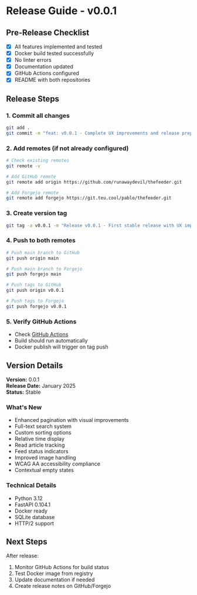 # Release Guide - v0.0.1

## Pre-Release Checklist

- [x] All features implemented and tested
- [x] Docker build tested successfully
- [x] No linter errors
- [x] Documentation updated
- [x] GitHub Actions configured
- [x] README with both repositories

## Release Steps

### 1. Commit all changes
```bash
git add .
git commit -m "feat: v0.0.1 - Complete UX improvements and release preparation"
```

### 2. Add remotes (if not already configured)
```bash
# Check existing remotes
git remote -v

# Add GitHub remote
git remote add origin https://github.com/runawaydevil/thefeeder.git

# Add Forgejo remote
git remote add forgejo https://git.teu.cool/pablo/thefeeder.git
```

### 3. Create version tag
```bash
git tag -a v0.0.1 -m "Release v0.0.1 - First stable release with UX improvements"
```

### 4. Push to both remotes
```bash
# Push main branch to GitHub
git push origin main

# Push main branch to Forgejo
git push forgejo main

# Push tags to GitHub
git push origin v0.0.1

# Push tags to Forgejo
git push forgejo v0.0.1
```

### 5. Verify GitHub Actions
- Check [GitHub Actions](https://github.com/runawaydevil/thefeeder/actions)
- Build should run automatically
- Docker publish will trigger on tag push

## Version Details

**Version:** 0.0.1  
**Release Date:** January 2025  
**Status:** Stable  

### What's New
- Enhanced pagination with visual improvements
- Full-text search system
- Custom sorting options
- Relative time display
- Read article tracking
- Feed status indicators
- Improved image handling
- WCAG AA accessibility compliance
- Contextual empty states

### Technical Details
- Python 3.12
- FastAPI 0.104.1
- Docker ready
- SQLite database
- HTTP/2 support

## Next Steps

After release:
1. Monitor GitHub Actions for build status
2. Test Docker image from registry
3. Update documentation if needed
4. Create release notes on GitHub/Forgejo

